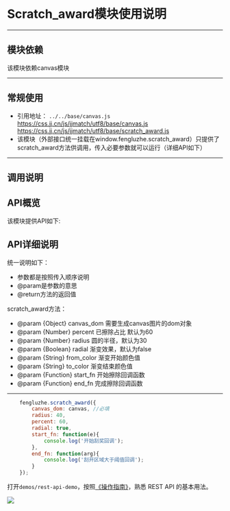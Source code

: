 # Scratch_award模块使用说明

---

## 模块依赖

该模块依赖canvas模块

---

## 常规使用

- 引用地址：
`../../base/canvas.js`
https://css.jj.cn/js/jjmatch/utf8/base/canvas.js
https://css.jj.cn/js/jjmatch/utf8/base/scratch_award.js
- 该模块（外部接口统一挂载在window.fengluzhe.scratch_award）只提供了scratch_award方法供调用，传入必要参数就可以运行（详细API如下）

---

## 调用说明
## API概览
该模块提供API如下:
## API详细说明
统一说明如下：
- 参数都是按照传入顺序说明
- @param是参数的意思
- @return方法的返回值

scratch_award方法：

- @param {Object} canvas_dom 需要生成canvas图片的dom对象
- @param {Number} percent 已擦除占比 默认为60
- @param {Number} radius 圆的半径，默认为30
- @param {Boolean} radial 渐变效果，默认为false
- @param {String} from_color 渐变开始颜色值
- @param {String} to_color 渐变结束颜色值
- @param {Function} start_fn 开始擦除回调函数
- @param {Function} end_fn 完成擦除回调函数
---
```javascript
    fengluzhe.scratch_award({
        canvas_dom: canvas, //必填
        radius: 40,
        percent: 60,
        radial: true,
        start_fn: function(e){
            console.log('开始刮奖回调');
        },
        end_fn: function(arg){
            console.log('刮开区域大于阈值回调');
        }
    });
```


打开`demos/rest-api-demo`，按照[《操作指南》](../demos/README.md#rest-api)，熟悉 REST API 的基本用法。


![](./images/ok.png)

